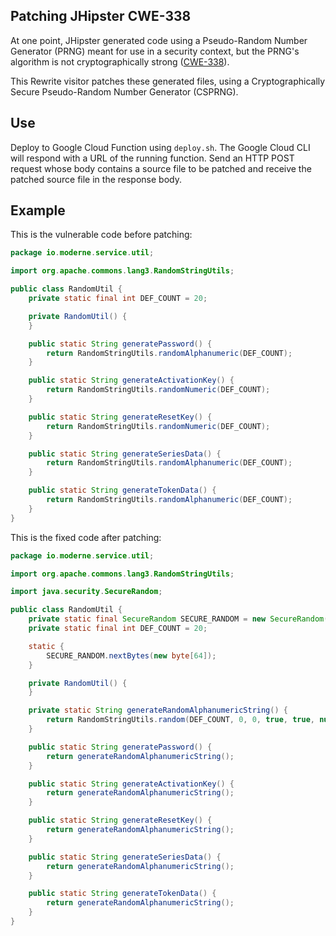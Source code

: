 ## Patching JHipster CWE-338

At one point, JHipster generated code using a Pseudo-Random Number Generator (PRNG) meant for use in a security context, but the PRNG's algorithm is not cryptographically strong ([CWE-338](https://cwe.mitre.org/data/definitions/338.html)).

This Rewrite visitor patches these generated files, using a Cryptographically Secure Pseudo-Random Number Generator (CSPRNG).

## Use

Deploy to Google Cloud Function using `deploy.sh`. The Google Cloud CLI will respond with a URL of the running function. Send an HTTP POST request whose body contains a source file to be patched and receive the patched source file in the response body.

## Example

This is the vulnerable code before patching:

```java
package io.moderne.service.util;

import org.apache.commons.lang3.RandomStringUtils;

public class RandomUtil {
    private static final int DEF_COUNT = 20;

    private RandomUtil() {
    }

    public static String generatePassword() {
        return RandomStringUtils.randomAlphanumeric(DEF_COUNT);
    }

    public static String generateActivationKey() {
        return RandomStringUtils.randomNumeric(DEF_COUNT);
    }

    public static String generateResetKey() {
        return RandomStringUtils.randomNumeric(DEF_COUNT);
    }

    public static String generateSeriesData() {
        return RandomStringUtils.randomAlphanumeric(DEF_COUNT);
    }

    public static String generateTokenData() {
        return RandomStringUtils.randomAlphanumeric(DEF_COUNT);
    }
}
```

This is the fixed code after patching:

```java
package io.moderne.service.util;

import org.apache.commons.lang3.RandomStringUtils;

import java.security.SecureRandom;

public class RandomUtil {
    private static final SecureRandom SECURE_RANDOM = new SecureRandom();
    private static final int DEF_COUNT = 20;

    static {
        SECURE_RANDOM.nextBytes(new byte[64]);
    }

    private RandomUtil() {
    }

    private static String generateRandomAlphanumericString() {
        return RandomStringUtils.random(DEF_COUNT, 0, 0, true, true, null, SECURE_RANDOM);
    }

    public static String generatePassword() {
        return generateRandomAlphanumericString();
    }

    public static String generateActivationKey() {
        return generateRandomAlphanumericString();
    }

    public static String generateResetKey() {
        return generateRandomAlphanumericString();
    }

    public static String generateSeriesData() {
        return generateRandomAlphanumericString();
    }

    public static String generateTokenData() {
        return generateRandomAlphanumericString();
    }
} 
```
